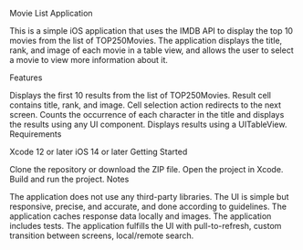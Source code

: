 Movie List Application

This is a simple iOS application that uses the IMDB API to display the top 10 movies from the list of TOP250Movies. The application displays the title, rank, and image of each movie in a table view, and allows the user to select a movie to view more information about it.

Features

Displays the first 10 results from the list of TOP250Movies.
Result cell contains title, rank, and image.
Cell selection action redirects to the next screen.
Counts the occurrence of each character in the title and displays the results using any UI component.
Displays results using a UITableView.
Requirements

Xcode 12 or later
iOS 14 or later
Getting Started

Clone the repository or download the ZIP file.
Open the project in Xcode.
Build and run the project.
Notes

The application does not use any third-party libraries.
The UI is simple but responsive, precise, and accurate, and done according to guidelines.
The application caches response data locally and images.
The application includes tests.
The application fulfills the UI with pull-to-refresh, custom transition between screens, local/remote search.
